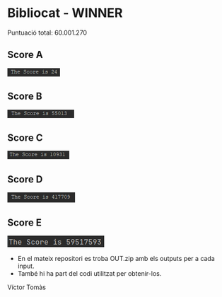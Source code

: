 # Bibliocat - WINNER

Puntuació total: 60.001.270

## Score A
![SCORE A:](IMG/A.PNG)

## Score B
![SCORE B:](IMG/B.PNG) 

## Score C
![SCORE C:](IMG/C.PNG)

## Score D
![SCORE D:](IMG/D.PNG)

## Score E
![SCORE E:](IMG/E.PNG)


* En el mateix repositori es troba OUT.zip amb els outputs per a cada input. 
* També hi ha part del codi utilitzat per obtenir-los.

Víctor Tomàs
